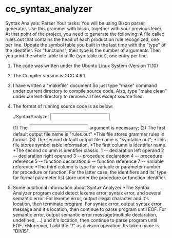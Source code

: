 cc_syntax_analyzer
==================

Syntax Analysis: Parser
Your tasks:
You will be using Bison parser generator.
Use this grammer with bison, together with your previous lexer.
At that point of the project, you need to generate the following:
    A file called rules.out that contains the head of each production rule recognized, one per line.
    Update the symbol table you built in the last time with the "type" of the identifier. For "functions", their tyoe is the number of arguments
    Then you print the whole table to a file (symtable.out), one entry per line.


1. The code was written under the Ubuntu Linux System (Version 11.10)
2. The Compiler version is GCC 4.6.1
3. I have written a "makefile" document
   So just type "make" command under current directory to compile source code.
   Also, type "make clean" under current directory to remove all files except source files. 
4. The format of running source code is as below:

    ./SyntaxAnalyzer <input file name>

   (1) The <input file name> argument is necessary;
   (2) The first default output file name is "rules.out"
       *This file stores grammar rules in format.
   (3) The second default output file name is "symtable.out";
       *This file stores symbol table information.
       *The first column is identifier name.
       *The second column is identifier classic.
            1 -- declaration left operand
            2 -- declaration right operand
            3 -- procedure declaration
            4 -- procedure reference
            5 -- function declaration
            6 -- function reference
            7 -- variable reference
       *The third column is type for variable or parameter number for procedure or function.
            For the latter case, the identifiers and its' type for formal parameter list store under the procedure or function identifier.
5. Some additional information about Syntax Analyzer
   *The Syntax Analyzer program could detect lexeme error, syntax error, and several semantic error.
        For lexeme error, output illegal character and it's location, then terminate program.
        For syntax error, output syntax error message and it's location, then continue to parse program until EOF.
        For semantic error, output semantic error message(multiple declaration, undefined, ...) and it's location, then continue to parse program until EOF.
   *Moreover, I add the "/" as division operation. Its token name is "DIVIS".
